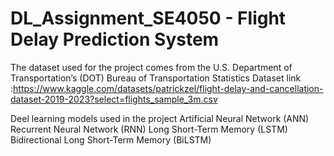 # DL_Assignment_SE4050 - Flight Delay Prediction System

The dataset used for the project comes from the U.S. Department of Transportation’s (DOT) Bureau of Transportation Statistics
Dataset link :https://www.kaggle.com/datasets/patrickzel/flight-delay-and-cancellation-dataset-2019-2023?select=flights_sample_3m.csv

Deel learning models used in the project
Artificial Neural Network (ANN)
Recurrent Neural Network (RNN)
Long Short-Term Memory (LSTM)
Bidirectional Long Short-Term Memory (BiLSTM)




